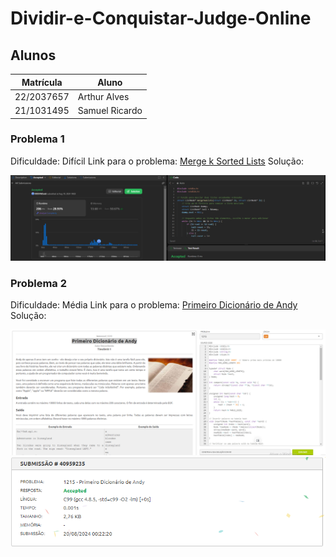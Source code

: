 # Dividir-e-Conquistar-Judge-Online

## Alunos

| Matrícula  | Aluno          |
| ---------- | -------------- |
| 22/2037657 | Arthur Alves   |
| 21/1031495 | Samuel Ricardo |

### Problema 1

Dificuldade: Difícil
Link para o problema: [Merge k Sorted Lists](https://leetcode.com/problems/merge-k-sorted-lists)
Solução: 

![Problema 1](assets/problema1.png)

### Problema 2

Dificuldade: Média
Link para o problema: [Primeiro Dicionário de Andy](https://judge.beecrowd.com/pt/problems/view/1215)
Solução: 

![Problema 2](assets/problema2.png)
![Problema 2](assets/problema2-accepted.png)
